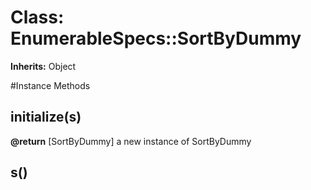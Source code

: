 # Class: EnumerableSpecs::SortByDummy
**Inherits:** Object
    




#Instance Methods
## initialize(s) [](#method-i-initialize)

**@return** [SortByDummy] a new instance of SortByDummy

## s() [](#method-i-s)

